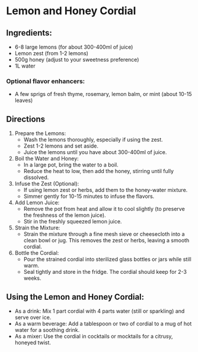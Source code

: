 # Lemon and Honey Cordial


## Ingredients:
* 6-8 large lemons (for about 300-400ml of juice)
* Lemon zest (from 1-2 lemons)
* 500g honey (adjust to your sweetness preference)
* 1L water

### Optional flavor enhancers:
* A few sprigs of fresh thyme, rosemary, lemon balm, or mint (about 10-15 leaves)


## Directions
1. Prepare the Lemons:
 	- Wash the lemons thoroughly, especially if using the zest.
	- Zest 1-2 lemons and set aside.
	- Juice the lemons until you have about 300-400ml of juice.
2. Boil the Water and Honey:
	- In a large pot, bring the water to a boil.
	- Reduce the heat to low, then add the honey, stirring until fully dissolved.
3. Infuse the Zest (Optional):
	- If using lemon zest or herbs, add them to the honey-water mixture.
	- Simmer gently for 10-15 minutes to infuse the flavors.
4. Add Lemon Juice:
	- Remove the pot from heat and allow it to cool slightly (to preserve the freshness of the lemon juice).
	- Stir in the freshly squeezed lemon juice.
5. Strain the Mixture:
	- Strain the mixture through a fine mesh sieve or cheesecloth into a clean bowl or jug. This removes the zest or herbs, leaving a smooth cordial.
6. Bottle the Cordial:
	- Pour the strained cordial into sterilized glass bottles or jars while still warm.
	- Seal tightly and store in the fridge. The cordial should keep for 2-3 weeks.

## Using the Lemon and Honey Cordial:
* As a drink: Mix 1 part cordial with 4 parts water (still or sparkling) and serve over ice.
* As a warm beverage: Add a tablespoon or two of cordial to a mug of hot water for a soothing drink.
* As a mixer: Use the cordial in cocktails or mocktails for a citrusy, honeyed twist.